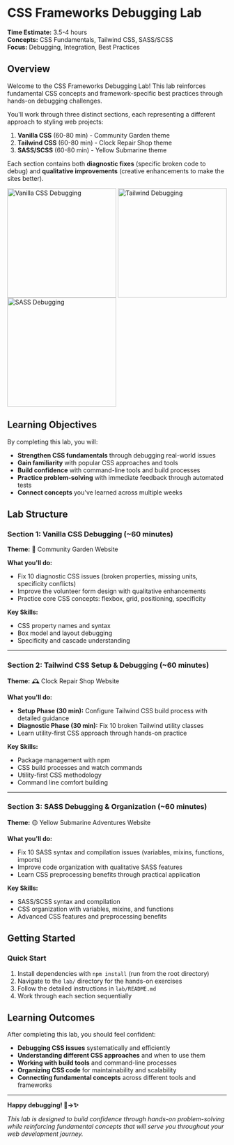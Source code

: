 # CSS Frameworks Debugging Lab

**Time Estimate:** 3.5-4 hours  
**Concepts:** CSS Fundamentals, Tailwind CSS, SASS/SCSS  
**Focus:** Debugging, Integration, Best Practices

## Overview

Welcome to the CSS Frameworks Debugging Lab! This lab reinforces fundamental CSS concepts and framework-specific best practices through hands-on debugging challenges.

You'll work through three distinct sections, each representing a different approach to styling web projects:

1. **Vanilla CSS** (60-80 min) - Community Garden theme
2. **Tailwind CSS** (60-80 min) - Clock Repair Shop theme  
3. **SASS/SCSS** (60-80 min) - Yellow Submarine theme

Each section contains both **diagnostic fixes** (specific broken code to debug) and **qualitative improvements** (creative enhancements to make the sites better).

<img width="250px" style="vertical-align: top" src="assets/frameworks_fail_vanilla.png" alt="Vanilla CSS Debugging">
<img width="250px" style="vertical-align: top" src="assets/frameworks_fail_tailwind.png" alt="Tailwind Debugging">
<img width="250px" src="assets/frameworks_fail_sass.png" alt="SASS Debugging">

## Learning Objectives

By completing this lab, you will:

- **Strengthen CSS fundamentals** through debugging real-world issues
- **Gain familiarity** with popular CSS approaches and tools
- **Build confidence** with command-line tools and build processes
- **Practice problem-solving** with immediate feedback through automated tests
- **Connect concepts** you've learned across multiple weeks

## Lab Structure

### Section 1: Vanilla CSS Debugging (~60 minutes)
**Theme:** 🌱 Community Garden Website

**What you'll do:**
- Fix 10 diagnostic CSS issues (broken properties, missing units, specificity conflicts)
- Improve the volunteer form design with qualitative enhancements
- Practice core CSS concepts: flexbox, grid, positioning, specificity

**Key Skills:**
- CSS property names and syntax
- Box model and layout debugging
- Specificity and cascade understanding

---

### Section 2: Tailwind CSS Setup & Debugging (~60 minutes)  
**Theme:** 🕰️ Clock Repair Shop Website

**What you'll do:**
- **Setup Phase (30 min):** Configure Tailwind CSS build process with detailed guidance
- **Diagnostic Phase (30 min):** Fix 10 broken Tailwind utility classes
- Learn utility-first CSS approach through hands-on practice

**Key Skills:**
- Package management with npm
- CSS build processes and watch commands
- Utility-first CSS methodology
- Command line comfort building
  
---

### Section 3: SASS Debugging & Organization (~60 minutes)
**Theme:** 🟡 Yellow Submarine Adventures Website

**What you'll do:**
- Fix 10 SASS syntax and compilation issues (variables, mixins, functions, imports)
- Improve code organization with qualitative SASS features
- Learn CSS preprocessing benefits through practical application

**Key Skills:**
- SASS/SCSS syntax and compilation
- CSS organization with variables, mixins, and functions
- Advanced CSS features and preprocessing benefits

## Getting Started

### Quick Start
1. Install dependencies with `npm install` (run from the root directory)
2. Navigate to the `lab/` directory for the hands-on exercises
3. Follow the detailed instructions in `lab/README.md`
4. Work through each section sequentially

## Learning Outcomes

After completing this lab, you should feel confident:

- **Debugging CSS issues** systematically and efficiently
- **Understanding different CSS approaches** and when to use them
- **Working with build tools** and command-line processes  
- **Organizing CSS code** for maintainability and scalability
- **Connecting fundamental concepts** across different tools and frameworks

---

**Happy debugging! 🐛→✨**

*This lab is designed to build confidence through hands-on problem-solving while reinforcing fundamental concepts that will serve you throughout your web development journey.*
